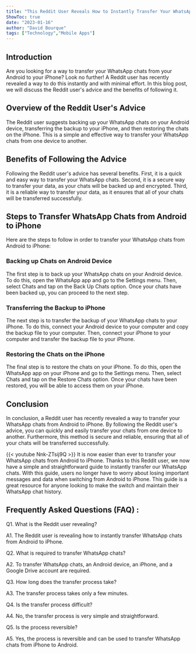 ```yaml
---
title: "This Reddit User Reveals How to Instantly Transfer Your WhatsApp Chats from Android to iPhone!"
ShowToc: true 
date: "2023-01-16"
author: "David Bourque" 
tags: ["Technology","Mobile Apps"]
---
```

## Introduction
Are you looking for a way to transfer your WhatsApp chats from your Android to your iPhone? Look no further! A Reddit user has recently revealed a way to do this instantly and with minimal effort. In this blog post, we will discuss the Reddit user's advice and the benefits of following it. 

## Overview of the Reddit User's Advice
The Reddit user suggests backing up your WhatsApp chats on your Android device, transferring the backup to your iPhone, and then restoring the chats on the iPhone. This is a simple and effective way to transfer your WhatsApp chats from one device to another. 

## Benefits of Following the Advice
Following the Reddit user's advice has several benefits. First, it is a quick and easy way to transfer your WhatsApp chats. Second, it is a secure way to transfer your data, as your chats will be backed up and encrypted. Third, it is a reliable way to transfer your data, as it ensures that all of your chats will be transferred successfully. 

## Steps to Transfer WhatsApp Chats from Android to iPhone
Here are the steps to follow in order to transfer your WhatsApp chats from Android to iPhone: 

### Backing up Chats on Android Device
The first step is to back up your WhatsApp chats on your Android device. To do this, open the WhatsApp app and go to the Settings menu. Then, select Chats and tap on the Back Up Chats option. Once your chats have been backed up, you can proceed to the next step.

### Transferring the Backup to iPhone
The next step is to transfer the backup of your WhatsApp chats to your iPhone. To do this, connect your Android device to your computer and copy the backup file to your computer. Then, connect your iPhone to your computer and transfer the backup file to your iPhone. 

### Restoring the Chats on the iPhone
The final step is to restore the chats on your iPhone. To do this, open the WhatsApp app on your iPhone and go to the Settings menu. Then, select Chats and tap on the Restore Chats option. Once your chats have been restored, you will be able to access them on your iPhone. 

## Conclusion
In conclusion, a Reddit user has recently revealed a way to transfer your WhatsApp chats from Android to iPhone. By following the Reddit user's advice, you can quickly and easily transfer your chats from one device to another. Furthermore, this method is secure and reliable, ensuring that all of your chats will be transferred successfully.

{{< youtube Nnk-ZTsij9Q >}} 
It is now easier than ever to transfer your WhatsApp chats from Android to iPhone. Thanks to this Reddit user, we now have a simple and straightforward guide to instantly transfer our WhatsApp chats. With this guide, users no longer have to worry about losing important messages and data when switching from Android to iPhone. This guide is a great resource for anyone looking to make the switch and maintain their WhatsApp chat history.

## Frequently Asked Questions (FAQ) :
Q1. What is the Reddit user revealing?

A1. The Reddit user is revealing how to instantly transfer WhatsApp chats from Android to iPhone.

Q2. What is required to transfer WhatsApp chats?

A2. To transfer WhatsApp chats, an Android device, an iPhone, and a Google Drive account are required.

Q3. How long does the transfer process take?

A3. The transfer process takes only a few minutes.

Q4. Is the transfer process difficult?

A4. No, the transfer process is very simple and straightforward.

Q5. Is the process reversible?

A5. Yes, the process is reversible and can be used to transfer WhatsApp chats from iPhone to Android.


